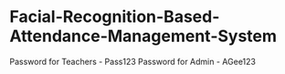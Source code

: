 <h1>Facial-Recognition-Based-Attendance-Management-System</h1>

Password for Teachers - Pass123
Password for Admin - AGee123